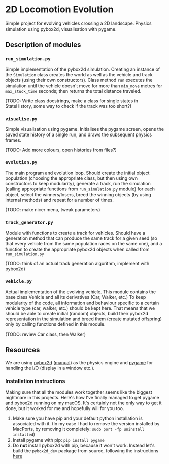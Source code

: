 # 2D Locomotion Evolution

Simple project for evolving vehicles crossing a 2D landscape. Physics simulation using pybox2d, visualisation with pygame.

## Description of modules

### `run_simulation.py`
Simple implementation of the pybox2d simulation. Creating an instance of the `Simulation` class creates the world as well as
the vehicle and track objects (using their own constructors). Class method `run` executes the simulation until the
vehicle doesn't move for more than `min_move` metres for `max_stuck_time` seconds; then returns the total distance
traveled.

(TODO: Write class docstrings, make a class for single states in StateHistory, some way to check if the track was too short?)


### `visualise.py`

Simple visualisation using pygame. Initialises the pygame screen, opens the saved state history of a single
run, and draws the subsequent physics frames. 

(TODO: Add more colours, open histories from files?)


### `evolution.py`

The main program and evolution loop. Should create the initial object population (choosing the appropriate class, but then
using own constructors to keep modularity), generate a track, run the simulation (calling appropriate functions from
`run_simulation.py` module) for each object, select the winners/losers, breed the winning objects (by using internal
methods) and repeat for a number of times.

(TODO: make nicer menu, tweak parameters)


### `track_generator.py`

Module with functions to create a track for vehicles. Should have a generation method that can produce the same track
for a given seed (so that every vehicle from the same population races on the same one), and a function to create the
appropriate pybox2d objects when called from `run_simulation.py`

(TODO: think of an actual track generation algorithm, implement with pybox2d)


### `vehicle.py`

Actual implementation of the evolving vehicle. This module contains the base class Vehicle and all its derivatives (Car, Walker, etc.) To keep modularity of the code, all information and behaviour specific
to a certain vehicle type (car, walker, etc.) should be kept here. That means that we should be able to create initial
(random) objects, build their pybox2d representation in the simulation and breed them (create mutated offspring) only
by calling functions defined in this module.

(TODO: review Car class, then Walker)


## Resources

We are using [pybox2d](https://github.com/pybox2d/pybox2d) ([manual](https://github.com/pybox2d/pybox2d/wiki/manual)) as the physics engine and [pygame](http://www.pygame.org/lofi.html) for handling the I/O (display in a window etc.).

### Installation instructions

Making sure that all the modules work together seems like the biggest nightmare in this projects. Here's how I've finally managed to get pygame and pybox2d running on my macOS.
It's certainly not the only way to get it done, but it worked for me and hopefully will for you too.

1. Make sure you have pip and your default python installation is associated with it. (In my case I had to remove the version installed by MacPorts, by removing it completely: `sudo port -fp uninstall installed`)
2. Install pygame with pip: `pip install pygame`
3. Do **not** install pybox2d with pip, because it won't work. Instead let's build the `pybox2d_dev` package from source, following the instructions [here](https://github.com/pybox2d/pybox2d/blob/master/INSTALL.md#building-from-source-os-x)
